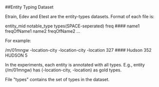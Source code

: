 ##Entity Typing Dataset


Etrain, Edev and Etest are the entity-types datasets. 
Format of each file is:

entity_mid <TAB> notable_type <TAB> types(SPACE-seperated) <TAB> freq <TAB> #### <TAB> name1 <TAB> freqOfName1 name2 <TAB> freqOfName2 ... 

For example:

/m/01mngw -location-city  -location-city  -location 327 ####  Hudson  352 HUDSON  5


In the experiments, each entity is annotated with all types. E.g., entity (/m/01mngw) has (-location-city, -location) as gold types. 

File "types" contains the set of types in the dataset. 

